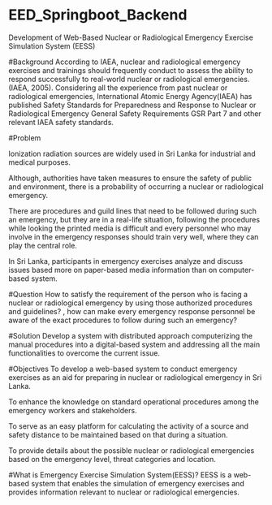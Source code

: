 # EED_Springboot_Backend
Development of Web-Based Nuclear or Radiological Emergency Exercise Simulation System (EESS)

#Background
According to IAEA, nuclear and radiological emergency exercises and trainings should frequently conduct to assess the ability to respond successfully to real-world nuclear or radiological emergencies. (IAEA, 2005). 
Considering all the experience from past nuclear or radiological emergencies, International Atomic Energy Agency(IAEA) has published Safety Standards for Preparedness and Response to Nuclear or Radiological Emergency General Safety Requirements GSR Part 7 and other relevant IAEA safety standards.


#Problem

Ionization radiation sources are widely used in Sri Lanka for industrial and medical purposes.

Although, authorities have taken measures to ensure the  safety of public and environment, there is a probability of occurring a nuclear or radiological emergency.

There are procedures and guild lines that need to be followed during such an emergency, but they are in a real-life situation, following the procedures while looking the printed media is difficult and every personnel who may involve in the emergency responses should train very well, where they can play the central role.

In Sri Lanka, participants in emergency exercises analyze and discuss issues based more on paper-based media information than on computer-based system.

#Question
How to satisfy the requirement of the person who is facing a nuclear or radiological emergency by using those authorized procedures and guidelines? , how can make every emergency response personnel be aware of the exact procedures to follow during such an emergency?

#Solution
Develop a system with distributed approach computerizing the manual procedures into a digital-based system and addressing all the main functionalities to overcome the current issue.

#Objectives
To develop a web-based system to conduct emergency exercises as an aid for preparing in nuclear or radiological emergency in Sri Lanka.

To enhance the knowledge on standard operational procedures among the emergency workers and stakeholders.

To serve as an easy platform for calculating the activity of a source and safety distance to be maintained based on that during a situation.

To provide details about the possible nuclear or radiological emergencies based on the emergency level, threat categories and location.

#What is Emergency Exercise Simulation System(EESS)?
EESS is a web-based system that enables the simulation of emergency exercises and provides information relevant to nuclear or radiological emergencies.














